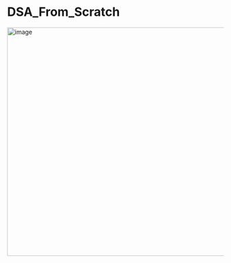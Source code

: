 # DSA_From_Scratch

<img width="531" alt="image" src="https://github.com/NiharikaChoudhary/DSA_From_Scratch-/assets/88475866/ce7a9a04-f4be-43cd-800e-650bb570b266">
